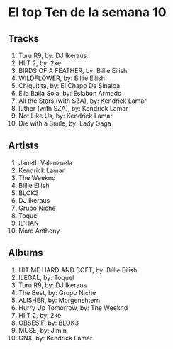 # El top Ten de la semana 10

## Tracks
1. Turu R9, by: DJ Ikeraus
1. HIIT 2, by: 2ke
1. BIRDS OF A FEATHER, by: Billie Eilish
1. WILDFLOWER, by: Billie Eilish
1. Chiquitita, by: El Chapo De Sinaloa
1. Ella Baila Sola, by: Eslabon Armado
1. All the Stars (with SZA), by: Kendrick Lamar
1. luther (with SZA), by: Kendrick Lamar
1. Not Like Us, by: Kendrick Lamar
1. Die with a Smile, by: Lady Gaga

## Artists
1. Janeth Valenzuela
1. Kendrick Lamar
1. The Weeknd
1. Billie Eilish
1. BLOK3
1. DJ Ikeraus
1. Grupo Niche
1. Toquel
1. IL'HAN
1. Marc Anthony

## Albums
1. HIT ME HARD AND SOFT, by: Billie Eilish
1. ILEGAL, by: Toquel
1. Turu R9, by: DJ Ikeraus
1. The Best, by: Grupo Niche
1. ALISHER, by: Morgenshtern
1. Hurry Up Tomorrow, by: The Weeknd
1. HIIT 2, by: 2ke
1. OBSESIF, by: BLOK3
1. MUSE, by: Jimin
1. GNX, by: Kendrick Lamar
